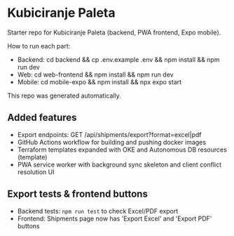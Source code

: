 # Kubiciranje Paleta

Starter repo for Kubiciranje Paleta (backend, PWA frontend, Expo mobile).

How to run each part:
- Backend: cd backend && cp .env.example .env && npm install && npm run dev
- Web: cd web-frontend && npm install && npm run dev
- Mobile: cd mobile-expo && npm install && npx expo start

This repo was generated automatically.


## Added features
- Export endpoints: GET /api/shipments/export?format=excel|pdf
- GitHub Actions workflow for building and pushing docker images
- Terraform templates expanded with OKE and Autonomous DB resources (template)
- PWA service worker with background sync skeleton and client conflict resolution UI


## Export tests & frontend buttons
- Backend tests: `npm run test` to check Excel/PDF export
- Frontend: Shipments page now has 'Export Excel' and 'Export PDF' buttons

